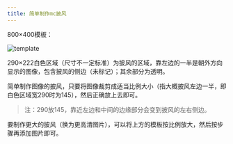 ```yaml
---
title: 简单制作mc披风
---
```


800×400模板：

![template](https://cdn.jsdelivr.net/gh/Melody-of-Oblivion/MoOpics@main/images/posts/mccape/template.png)

290×222白色区域（尺寸不一定标准）为披风的区域，靠左边的一半是朝外方向显示的图像，包含披风的侧边（未标记）；其余部分为透明。

简单制作图像的披风，只要将图像裁剪成适当比例大小（指大概披风左边一半，即白色区域宽290时为145），然后正确放上去即可。

> 注：290放145，靠近左边和中间的边缘部分会变到披风的左右侧边。

要制作更大的披风（换为更高清图片），可以将上方的模板按比例放大，然后按步骤再添加图片即可。

